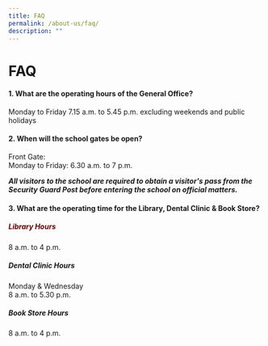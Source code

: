 ```yaml
---
title: FAQ
permalink: /about-us/faq/
description: ""
---
```

# FAQ

#### 1\. What are the operating hours of the General Office?

  
Monday to Friday 7.15 a.m. to 5.45 p.m. excluding weekends and public holidays  
  

#### 2\. When will the school gates be open?

  
Front Gate:  
Monday to Friday: 6.30 a.m. to 7 p.m.   
  
**_All visitors to the school are required to obtain a visitor's pass from the Security Guard Post before entering the school on official matters._**  
  

#### 3\. What are the operating time for the Library, Dental Clinic & Book Store?

  
##### <span style = "color: #660000"> Library Hours  
8 a.m. to 4 p.m.  
  
##### Dental Clinic Hours 
Monday & Wednesday  
8 a.m. to 5.30 p.m.  
  
##### Book Store Hours  
8 a.m. to 4 p.m.